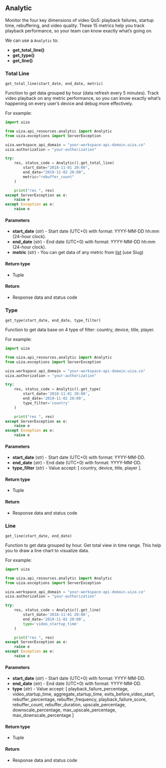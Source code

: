 ## Analytic

Monitor the four key dimensions of video QoS: playback failures, startup time, rebuffering, and video quality. These 15 metrics help you track playback performance, so your team can know exactly what’s going on.

We can use a `Analytic` to:

- **get_total_line()**
- **get_type()**
- **get_line()**

### Total Line

`get_total_line(start_date, end_date, metric)`

Function to get data grouped by hour (data refresh every 5 minutes). Track video playback on any metric performance, so you can know exactly what’s happening on every user’s device and debug more effectively.

For example:

```python
import uiza

from uiza.api_resources.analytic import Analytic
from uiza.exceptions import ServerException

uiza.workspace_api_domain = "your-workspace-api-domain.uiza.co"
uiza.authorization = "your-authorization"

try:
    res, status_code = Analytic().get_total_line(
        start_date="2018-11-01 20:00",
        end_date="2019-11-02 20:00",
        metric="rebuffer_count"
    )

    print("res ", res)
except ServerException as e:
    raise e
except Exception as e:
    raise e
```

#### Parameters

- **start_date** (*str*) - Start date (UTC+0) with format: YYYY-MM-DD hh:mm (24-hour clock).
- **end_date** (*str*) - End date (UTC+0) with format: YYYY-MM-DD hh:mm (24-hour clock).
- **metric** (*str*) - You can get data of any metric from [list](https://docs.uiza.io/#analytic-metrics) (use Slug)

#### Return type

- Tuple

#### Return

- Response data and status code

### Type

`get_type(start_date, end_date, type_filter)`

Function to get data base on 4 type of filter: country, device, title, player.

For example:

```python
import uiza

from uiza.api_resources.analytic import Analytic
from uiza.exceptions import ServerException

uiza.workspace_api_domain = "your-workspace-api-domain.uiza.co"
uiza.authorization = "your-authorization"

try:
    res, status_code = Analytic().get_type(
        start_date='2018-11-01 20:00',
        end_date='2019-11-02 20:00',
        type_filter='country'
    )

    print("res ", res)
except ServerException as e:
    raise e
except Exception as e:
    raise e
```

#### Parameters

- **start_date** (*str*) - Start date (UTC+0) with format: YYYY-MM-DD.
- **end_date** (*str*) - End date (UTC+0) with format: YYYY-MM-DD.
- **type_filter** (*str*) - Value accept: [ country, device, title, player ].

#### Return type

- Tuple

#### Return

- Response data and status code

### Line

`get_line(start_date, end_date)`

Function to get data grouped by hour. Get total view in time range. This help you to draw a line chart to visualize data.

For example:

```python
import uiza

from uiza.api_resources.analytic import Analytic
from uiza.exceptions import ServerException

uiza.workspace_api_domain = "your-workspace-api-domain.uiza.co"
uiza.authorization = "your-authorization"

try:
    res, status_code = Analytic().get_line(
        start_date='2018-11-01 20:00',
        end_date='2019-11-02 20:00',
        type='video_startup_time'
    )

    print("res ", res)
except ServerException as e:
    raise e
except Exception as e:
    raise e
```

#### Parameters

- **start_date** (*str*) - Start date (UTC+0) with format: YYYY-MM-DD.
- **end_date** (*str*) - End date (UTC+0) with format: YYYY-MM-DD.
- **type** (*str*) - Value accept: [ playback_failure_percentage, video_startup_time, aggregate_startup_time, exits_before_video_start, rebuffer_percentage, rebuffer_frequency, playback_failure_score, rebuffer_count, rebuffer_duration, upscale_percentage, downscale_percentage, max_upscale_percentage, max_downscale_percentage ]

#### Return type

- Tuple

#### Return

- Response data and status code
